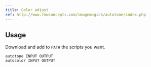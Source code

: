 ```yaml
---
title: Color adjust
ref: http://www.fmwconcepts.com/imagemagick/autotone/index.php
---
```


## Usage

Download and add to `PATH` the scripts you want.

```shell
autotone INPUT OUTPUT
autocolor INPUT OUTPUT
```
